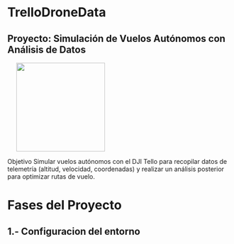 # TrelloDroneData
## Proyecto: Simulación de Vuelos Autónomos con Análisis de Datos
<p>
  <img src="https://github.com/user-attachments/assets/fcf7de8e-bd95-4104-9d27-bb4bce6b27e9" width="200" height="200" style="vertical-align: middle; margin-left: 20px;">
</p>


Objetivo
Simular vuelos autónomos con el DJI Tello para recopilar datos de telemetría (altitud, velocidad, coordenadas) y realizar un análisis posterior para optimizar rutas de vuelo.

# Fases del Proyecto
## 1.- Configuracion del entorno


